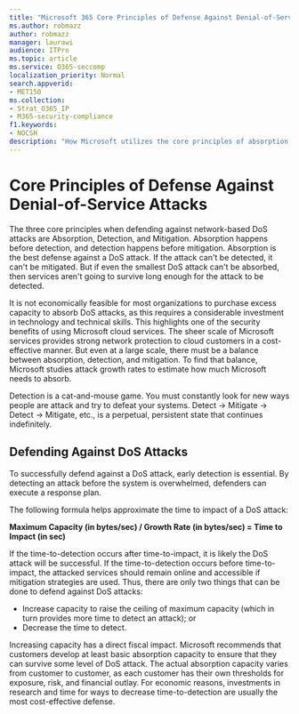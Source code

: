 ```yaml
---
title: "Microsoft 365 Core Principles of Defense Against Denial-of-Service Attacks"
ms.author: robmazz
author: robmazz
manager: laurawi
audience: ITPro
ms.topic: article
ms.service: O365-seccomp
localization_priority: Normal
search.appverid:
- MET150
ms.collection:
- Strat_O365_IP
- M365-security-compliance
f1.keywords:
- NOCSH
description: "How Microsoft utilizes the core principles of absorption, detection, and mitigation in its defense against denial-of-service (DoS) attacks."
---
```


# Core Principles of Defense Against Denial-of-Service Attacks

The three core principles when defending against network-based DoS attacks are Absorption, Detection, and Mitigation. Absorption happens before detection, and detection happens before mitigation. Absorption is the best defense against a DoS attack. If the attack can't be detected, it can't be mitigated. But if even the smallest DoS attack can't be absorbed, then services aren't going to survive long enough for the attack to be detected.

It is not economically feasible for most organizations to purchase excess capacity to absorb DoS attacks, as this requires a considerable investment in technology and technical skills. This highlights one of the security benefits of using Microsoft cloud services. The sheer scale of Microsoft services provides strong network protection to cloud customers in a cost-effective manner. But even at a large scale, there must be a balance between absorption, detection, and mitigation. To find that balance, Microsoft studies attack growth rates to estimate how much Microsoft needs to absorb.

Detection is a cat-and-mouse game. You must constantly look for new ways people are attack and try to defeat your systems. Detect -> Mitigate -> Detect -> Mitigate, etc., is a perpetual, persistent state that continues indefinitely.

## Defending Against DoS Attacks

To successfully defend against a DoS attack, early detection is essential. By detecting an attack before the system is overwhelmed, defenders can execute a response plan.

The following formula helps approximate the time to impact of a DoS attack:

   **Maximum Capacity (in bytes/sec) / Growth Rate (in bytes/sec) = Time to Impact (in sec)**

If the time-to-detection occurs after time-to-impact, it is likely the DoS attack will be successful. If the time-to-detection occurs before time-to-impact, the attacked services should remain online and accessible if mitigation strategies are used. Thus, there are only two things that can be done to defend against DoS attacks:

- Increase capacity to raise the ceiling of maximum capacity (which in turn provides more time to detect an attack); or
- Decrease the time to detect.

Increasing capacity has a direct fiscal impact. Microsoft recommends that customers develop at least basic absorption capacity to ensure that they can survive some level of DoS attack. The actual absorption capacity varies from customer to customer, as each customer has their own thresholds for exposure, risk, and financial outlay. For economic reasons, investments in research and time for ways to decrease time-to-detection are usually the most cost-effective defense.
